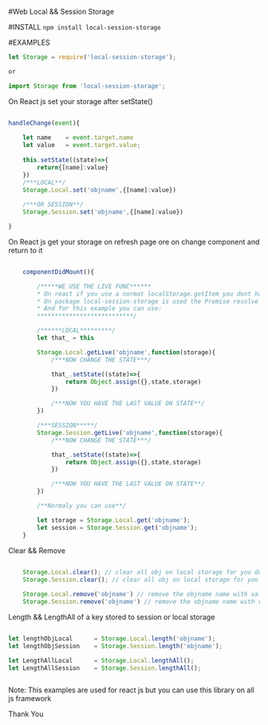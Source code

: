 
#Web Local && Session Storage


#INSTALL
`npm install local-session-storage`


#EXAMPLES

```js
let Storage = require('local-session-storage');

or

import Storage from 'local-session-storage';

```

On React js set your storage after setState()

```js

handleChange(event){
	
	let name 	= event.target.name
	let value 	= event.target.value;
	
	this.setState((state)=>{
		return{[name]:value}
	})
	/***LOCAL**/
	Storage.Local.set('objname',{[name]:value})
	
	/***OR SESSION**/
	Storage.Session.set('objname',{[name]:value})

}

```


On React js get your storage on refresh page ore on change component and return to it

```js

	componentDidMount(){

		/*****WE USE THE LIVE FUNC******
		* On react if you use a normat localStorage.getItem you dont have the last value but one older value.
		* On package local-session-storage is used the Promise resolve
		* And for this example you can use:
		***************************/

		/******LOCAL*********/
		let that_ = this

		Storage.Local.getLive('objname',function(storage){
			/***NOW CHANGE THE STATE***/

			that_.setState((state)=>{
				return Object.assign({},state,storage)
			})

			/***NOW YOU HAVE THE LAST VALUE ON STATE**/
		})

		/***SESSION*****/
		Storage.Session.getLive('objname',function(storage){
			/***NOW CHANGE THE STATE***/

			that_.setState((state)=>{
				return Object.assign({},state,storage)
			})

			/***NOW YOU HAVE THE LAST VALUE ON STATE**/
		})

		/**Normaly you can use**/

		let storage = Storage.Local.get('objname');
		let session = Storage.Session.get('objname');
	}

```

Clear && Remove 

```js
	
	Storage.Local.clear(); // clear all obj on local storage for you domain
	Storage.Session.clear(); // clear all obj on local storage for you domain

	Storage.Local.remove('objname') // remove the objname name with values on local storage
	Storage.Session.remove('objname') // remove the objname name with values on session storage

```

Length && LengthAll of a key stored to session or local storage

```js

let lengthObjLocal 		= Storage.Local.length('objname');
let lengthObjSession 	= Storage.Session.length('objname');

let LengthAllLocal 	    = Storage.Local.lengthAll();
let LengthAllSession    = Storage.Session.lengthAll();



```


Note: This examples are used for react js but you can use this library on all js framework 



Thank You